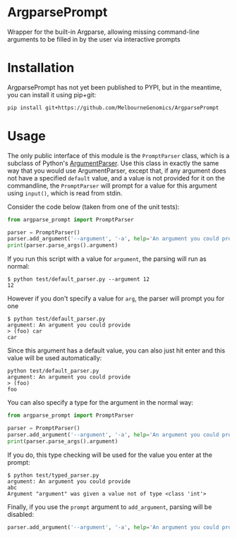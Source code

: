 # ArgparsePrompt
Wrapper for the built-in Argparse, allowing missing command-line arguments to be filled in by the user via interactive prompts

# Installation
ArgparsePrompt has not yet been published to PYPI, but in the meantime, you can install it using pip+git:
```bash
pip install git+https://github.com/MelbourneGenomics/ArgparsePrompt
```

# Usage

The only public interface of this module is the `PromptParser` class, which is a subclass of Python's 
[ArgumentParser](https://docs.python.org/3/library/argparse.html). Use this class in exactly the same way that you would
use ArgumentParser, except that, if any argument does not have a specified `default` value, and a value is not provided
for it on the commandline, the `PromptParser` will prompt for a value for this argument using `input()`, which is read 
from stdin.

Consider the code below (taken from one of the unit tests):

```python
from argparse_prompt import PromptParser

parser = PromptParser()
parser.add_argument('--argument', '-a', help='An argument you could provide', default='foo')
print(parser.parse_args().argument)
```

If you run this script with a value for `argument`, the parsing will run as normal:
```
$ python test/default_parser.py --argument 12
12
```

However if you don't specify a value for `arg`, the parser will prompt you for one
```
$ python test/default_parser.py
argument: An argument you could provide
> (foo) car
car
```

Since this argument has a default value, you can also just hit enter and this value will be used automatically:
```
python test/default_parser.py
argument: An argument you could provide
> (foo) 
foo
```

You can also specify a type for the argument in the normal way:

```python
from argparse_prompt import PromptParser

parser = PromptParser()
parser.add_argument('--argument', '-a', help='An argument you could provide', type=int)
print(parser.parse_args().argument)
```

If you do, this type checking will be used for the value you enter at the prompt:
```
$ python test/typed_parser.py  
argument: An argument you could provide
abc
Argument "argument" was given a value not of type <class 'int'>
```

Finally, if you use the `prompt` argument to `add_argument`, parsing will be disabled:

```python
parser.add_argument('--argument', '-a', help='An argument you could provide', default='foo', prompt=False)
```
